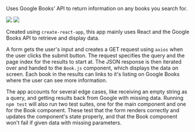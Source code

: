 Uses Google Books' API to return information on any books you search for.

<img src="https://github.com/riccjohn/8thLight-GoogleBooks/blob/master/public/googleBooks_01.png?raw=true" />

<img src="https://github.com/riccjohn/8thLight-GoogleBooks/blob/master/public/googleBooks_02.png?raw=true" />

Created using `create-react-app`, this app mainly uses React and the Google Books API to retrieve and display data.

A form gets the user's input and creates a GET request using `axios` when the user clicks the submit button. The request specifies the query and the page index for the results to start at. The JSON response is then iterated over and handed to the `Book.js` component, which displays the data on screen. Each book in the results can links to it's listing on Google Books where the user can see more information.

The app accounts for several edge cases, like receiving an empty string as a query, and getting results back from Google with missing data. Running `npm test` will also run two test suites, one for the main component and one for the Book component. These test that the form renders correctly and updates the component's state properly, and that the Book component won't fail if given data with missing parameters.
